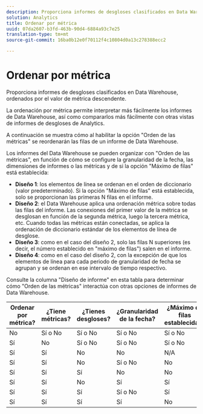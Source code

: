```yaml
---
description: Proporciona informes de desgloses clasificados en Data Warehouse, ordenados por el valor de métrica descendente.
solution: Analytics
title: Ordenar por métrica
uuid: 07da2607-b3fd-463b-90d4-6884a93c7e25
translation-type: tm+mt
source-git-commit: 16ba0b12e0f70112f4c10804d0a13c278388ecc2

---
```



# Ordenar por métrica

Proporciona informes de desgloses clasificados en Data Warehouse, ordenados por el valor de métrica descendente.

La ordenación por métrica permite interpretar más fácilmente los informes de Data Warehouse, así como compararlos más fácilmente con otras vistas de informes de desgloses de Analytics.

A continuación se muestra cómo al habilitar la opción "Orden de las métricas" se reordenarán las filas de un informe de Data Warehouse.

Los informes del Data Warehouse se pueden organizar con "Orden de las métricas", en función de cómo se configure la granularidad de la fecha, las dimensiones de informes o las métricas y de si la opción "Máximo de filas" está establecida:

* **Diseño 1**: los elementos de línea se ordenan en el orden de diccionario (valor predeterminado). Si la opción "Máximo de filas" está establecida, solo se proporcionan las primeras N filas en el informe.
* **Diseño 2**: el Data Warehouse aplica una ordenación métrica sobre todas las filas del informe. Las conexiones del primer valor de la métrica se desglosan en función de la segunda métrica, luego la tercera métrica, etc. Cuando todas las métricas están conectadas, se aplica la ordenación de diccionario estándar de los elementos de línea de desglose.
* **Diseño 3**: como en el caso del diseño 2, solo las filas N superiores (es decir, el número establecido en "máximo de filas") salen en el informe.
* **Diseño 4**: como en el caso del diseño 2, con la excepción de que los elementos de línea para cada periodo de granularidad de fecha se agrupan y se ordenan en ese intervalo de tiempo respectivo.

Consulte la columna "Diseño de informe" en esta tabla para determinar cómo "Orden de las métricas" interactúa con otras opciones de informes de Data Warehouse.

| Ordenar por métrica? | ¿Tiene métricas? | ¿Tienes desgloses? | ¿Granularidad de la fecha? | ¿Máximo de filas establecidas? | Diseño de informe |
|---|---|---|---|---|---|
| No | Sí o No | Sí o No | Sí o No | Sí o No | 1 |
| Sí | No | Sí o No | Sí o No | Sí o No | 1 |
| Sí | Sí | No | No | N/A | 1 |
| Sí | Sí | No | Sí o No | No | 1 |
| Sí | Sí | Sí | No | No | 2 |
| Sí | Sí | No | Sí | Sí | 3 |
| Sí | Sí | Sí | Sí o No | Sí | 3 |
| Sí | Sí | Sí | Sí | No | 4 |

